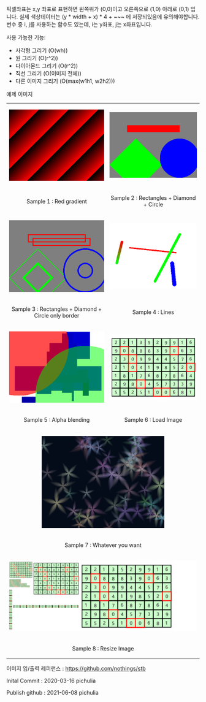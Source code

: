 픽셀좌표는 x,y 좌표로 표현하면 왼쪽위가 (0,0)이고 오른쪽으로 (1,0) 아래로 (0,1) 입니다.
실제 색상데이터는 (y * width + x) * 4 + ~~~ 에 저장되있음에 유의해야합니다.
변수 중 i, j를 사용하는 함수도 있는데, i는 y좌표, j는 x좌표입니다.

사용 가능한 기능:

* 사각형 그리기 (O(wh))
* 원 그리기 (O(r^2))
* 다이아몬드 그리기 (O(r^2))
* 직선 그리기 (O(이미지 전체))
* 다른 이미지 그리기 (O(max(w1h1, w2h2)))

예제 이미지

<table>
  <tr><td><p align="center"><img src="./ImageGenerator/sample1.png" alt="sample1"/></p></td><td><p align="center"><img src="./ImageGenerator/sample2.png" alt="sample2"/></p></td></tr>
  <tr><td><p align="center">Sample 1 : Red gradient                                </p></td><td><p align="center">Sample 2 : Rectangles + Diamond + Circle               </p></td></tr>
  <tr><td><p align="center"><img src="./ImageGenerator/sample3.png" alt="sample3"/></p></td><td><p align="center"><img src="./ImageGenerator/sample4.png" alt="sample4"/></p></td></tr>
  <tr><td><p align="center">Sample 3 : Rectangles + Diamond + Circle only border   </p></td><td><p align="center">Sample 4 : Lines                                       </p></td></tr>
  <tr><td><p align="center"><img src="./ImageGenerator/sample5.png" alt="sample5"/></p></td><td><p align="center"><img src="./ImageGenerator/sample6.png" alt="sample6"/></p></td></tr>
  <tr><td><p align="center">Sample 5 : Alpha blending                              </p></td><td><p align="center">Sample 6 : Load Image                                  </p></td></tr>
  <tr><td colspan=2><p align="center"><img src="./ImageGenerator/sample7.png" alt="sample7"/>                                                                            </p></td></tr>
  <tr><td colspan=2><p align="center">Sample 7 : Whatever you want                                                                                                       </p></td></tr>
  <tr><td colspan=2><p align="center"><img src="./ImageGenerator/sample8.png" alt="sample8"/>                                                                            </p></td></tr>
  <tr><td colspan=2><p align="center">Sample 8 : Resize Image                                                                                                            </p></td></tr>
</table>


이미지 입/출력 레퍼런스 : https://github.com/nothings/stb

Inital Commit : 2020-03-16 pichulia

Publish github : 2021-06-08 pichulia
